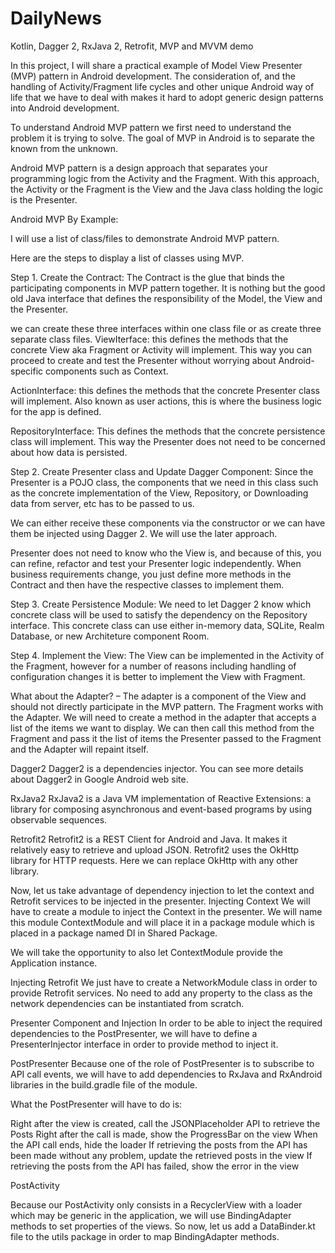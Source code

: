 # DailyNews
Kotlin, Dagger 2, RxJava 2, Retrofit, MVP and MVVM demo

In this project, I will share a practical example of Model View Presenter (MVP) pattern in Android development. 
The consideration of, and the handling of Activity/Fragment life cycles and other unique Android way of life 
that we have to deal with makes it hard to adopt generic design patterns into Android development.

To understand Android  MVP pattern we first need to understand the problem it is trying to solve. 
The goal of MVP in Android is to separate the known from the unknown.

Android MVP pattern is a design approach that separates your programming logic from the Activity and the Fragment. 
With this approach, the Activity or the Fragment  is the View and the Java class holding the logic is the Presenter.

Android MVP By Example:

I will use a list of class/files to demonstrate Android MVP pattern. 
  
Here are the steps to display a list of classes using MVP.

Step 1. Create the Contract: 
The Contract is the glue that binds the participating components in MVP pattern together. 
It is nothing but the good old Java interface that defines the responsibility of the Model, the View and the Presenter.

we can create these three interfaces within one class file or as create three separate class files.
ViewIterface:  this defines the methods that the concrete View aka Fragment or Activity will implement. 
This way you can proceed to create and test the Presenter without worrying about Android-specific components such as Context.

ActionInterface: this defines the methods that the concrete Presenter class will implement. 
Also known as user actions, this is where the business logic for the app is defined.

RepositoryInterface: This defines the methods that the concrete persistence class will implement. 
This way the Presenter does not need to be concerned about how data is persisted.

Step 2. Create Presenter class and Update Dagger Component: 
Since the Presenter is a POJO class, the components that we need in this class such as the concrete implementation of the View, 
Repository, or Downloading data from server, etc has to be passed to us.


We can either receive these components via the constructor or we can have them be injected using Dagger 2. We will use the later approach.

Presenter does not need to know who the View is, and because of this, you can refine, refactor and test your Presenter logic independently. 
When business requirements change, you just define more methods in the Contract and then have the respective classes to implement them.

Step 3. Create Persistence Module: We need to let Dagger 2 know which concrete class will be used to satisfy 
the dependency on the Repository interface. This concrete class can use either in-memory data, SQLite, Realm Database, or new Architeture component Room. 

Step 4.  Implement the View: The View can be implemented in the Activity of the Fragment, 
however for a number of reasons including handling of configuration changes it is better to implement the View with Fragment. 


What about the Adapter? – The adapter is a component of the View and should not directly participate in the MVP pattern. 
The Fragment works with the Adapter. We will need to create a method in the adapter that accepts a list of the items we want to display. 
We can then call this method from the Fragment and pass it the list of items the Presenter passed to the Fragment and the Adapter will repaint itself.

Dagger2
Dagger2 is a dependencies injector. You can see more details about Dagger2 in Google Android web site.

RxJava2
RxJava2 is a Java VM implementation of Reactive Extensions: a library for composing asynchronous and event-based programs by using observable sequences.

Retrofit2
Retrofit2 is a REST Client for Android and Java. It makes it relatively easy to retrieve and upload JSON. 
Retrofit2 uses the OkHttp library for HTTP requests. Here we can replace OkHttp with any other library.

Now, let us take advantage of dependency injection to let the context and Retrofit services to be injected in the presenter.
Injecting Context
We will have to create a module to inject the Context in the presenter. We will name this module ContextModule 
and will place it in a package module which is placed in a package named DI in Shared Package.

We will take the opportunity to also let ContextModule provide the Application instance.

Injecting Retrofit
We just have to create a NetworkModule class in order to provide Retrofit services. 
No need to add any property to the class as the network dependencies can be instantiated from scratch.

Presenter Component and Injection
In order to be able to inject the required dependencies to the PostPresenter, 
we will have to define a PresenterInjector interface in order to provide method to inject it.

PostPresenter
Because one of the role of PostPresenter is to subscribe to API call events, we will have to add dependencies to RxJava and RxAndroid 
libraries in the build.gradle file of the module.

What the PostPresenter will have to do is:

Right after the view is created, call the JSONPlaceholder API to retrieve the Posts
Right after the call is made, show the ProgressBar on the view
When the API call ends, hide the loader
If retrieving the posts from the API has been made without any problem, update the retrieved posts in the view
If retrieving the posts from the API has failed, show the error in the view

PostActivity

Because our PostActivity only consists in a RecyclerView with a loader which may be generic in the application, 
we will use BindingAdapter methods to set properties of the views.
So now, let us add a DataBinder.kt file to the utils package in order to map BindingAdapter methods.
